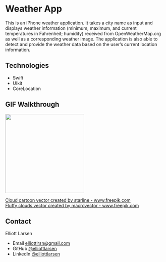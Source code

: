 # Weather App
This is an iPhone weather application.  It takes a city name as input and displays weather information (minimum, maximum, and current temperatures in Fahrenheit; humidity) received from OpenWeatherMap.org as well as a corresponding weather image.  The application is also able to detect and provide the weather data based on the user’s current location information.
## Technologies
* Swift
* UIkit
* CoreLocation
## GIF Walkthrough
<p>
<image src = "weather_app.gif" width = 250><br>
</p>
<p>
<a href="https://www.freepik.com/vectors/cloud-cartoon">Cloud cartoon vector created by starline - www.freepik.com</a>
<br>
<a href="https://www.freepik.com/vectors/fluffy-clouds">Fluffy clouds vector created by macrovector - www.freepik.com</a>
</p>

## Contact
Elliott Larsen
* Email elliottlrsn@gmail.com
* GitHub [@elliottlarsen](https://github.com/elliottlarsen)
* LinkedIn [@elliottlarsen](https://www.linkedin.com/in/elliottlarsen)